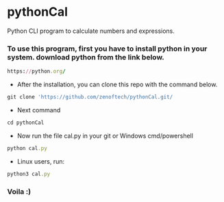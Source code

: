 # pythonCal
Python CLI program to calculate numbers and expressions.

### To use this program, first you have to install python in your system. download python from the link below.

```ruby
https://python.org/
```

- After the installation, you can clone this repo with the command below.

```ruby
git clone 'https://github.com/zenoftech/pythonCal.git/
```

- Next command
```ruby
cd pythonCal
```

- Now run the file cal.py in your git or Windows cmd/powershell
```ruby
python cal.py
```

- Linux users, run:
```ruby
python3 cal.py
```

### Voila :)
